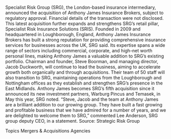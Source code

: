 Specialist Risk Group (SRG), the London-based insurance intermediary, announced the acquisition of Anthony James Insurance Brokers, subject to regulatory approval.
Financial details of the transaction were not disclosed. This latest acquisition further expands and strengthens SRG’s retail pillar, Specialist Risk Insurance Solutions (SRIS).
Founded in 2009 and headquartered in Loughborough, England, Anthony James Insurance Brokers has built a strong reputation for providing comprehensive insurance services for businesses across the UK, SRG said. Its expertise spans a wide range of sectors including commercial, corporate, and high-net worth personal lines, making Anthony James a valuable addition to SRG’s existing portfolio.
Chairman and founder, Steve Boorman, and managing director, Jacob Duckworth, will continue to lead the business, aiming to accelerate growth both organically and through acquisitions. Their team of 50 staff will also transition to SRG, maintaining operations from the Loughborough and Nottingham offices as they establish and strengthen SRG’s presence in the East Midlands.
Anthony James becomes SRG’s fifth acquisition since it announced its new investment partners, Warburg Pincus and Temasek, in May this year, SRG noted.
“Steve, Jacob and the team at Anthony James are a brilliant addition to our growing group. They have built a fast growing and profitable business that we have admired for a number of years, and we are delighted to welcome them to SRG,” commented Lee Anderson, SRG group deputy CEO, in a statement.
Source: Strategic Risk Group

Topics
Mergers & Acquisitions
Agencies
